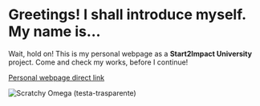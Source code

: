 # Greetings! I shall introduce myself. My name is…
Wait, hold on! This is my personal webpage as a **Start2Impact University** project. Come and check my works, before I continue!

[Personal webpage direct link](https://omegaer.github.io/)

![Scratchy Omega (testa-trasparente)](https://github.com/OmegaER/omegaer.github.io/assets/158183341/fa833a58-1369-4a26-893c-9a04b46b5c6b)
